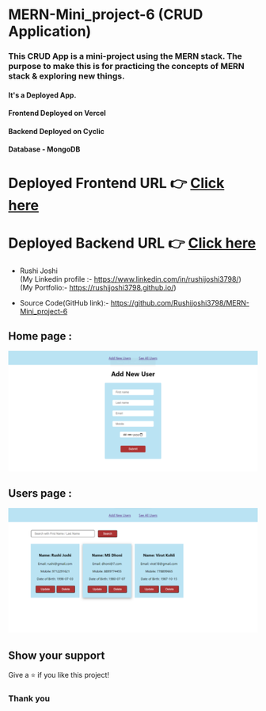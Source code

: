 # MERN-Mini_project-6 (CRUD Application)

<h3>This CRUD App is a mini-project using the MERN stack. The purpose to make this is for practicing the concepts of MERN stack & exploring new things.
</h3>
<h4>It's a Deployed App.</h4>
<h4>Frontend Deployed on Vercel</h4>
<h4>Backend Deployed on Cyclic</h4>
<h4>Database - MongoDB</h4>


# Deployed Frontend URL 👉 [Click here]([https://frontend-rushijoshi3798.vercel.app/])
# Deployed Backend URL 👉 [Click here]([https://brainy-bull-threads.cyclic.app/])


- Rushi Joshi </br> (My Linkedin profile :- https://www.linkedin.com/in/rushijoshi3798/) <br/>
              (My Portfolio:- https://rushijoshi3798.github.io/)
  <br/>
  
- Source Code(GitHub link):- https://github.com/Rushijoshi3798/MERN-Mini_project-6

## Home page :

![HomePage](./frontend/public/add_new_user_IMAGE.png)


## Users page :

![UsersPage](./frontend/public/users_IMAGE.png)


## Show your support

Give a ⭐️ if you like this project!

### Thank you